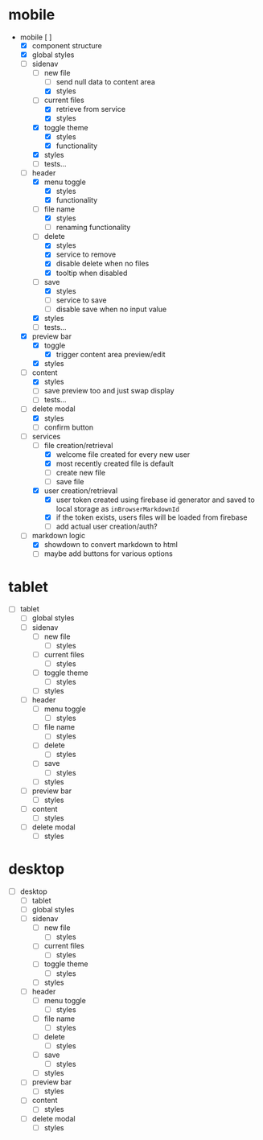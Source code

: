 # mobile

- mobile [ ]
  - [x] component structure
  - [x] global styles
  - [ ] sidenav
    - [ ] new file
      - [ ] send null data to content area
      - [x] styles
    - [ ] current files
      - [x] retrieve from service
      - [x] styles
    - [x] toggle theme
      - [x] styles
      - [x] functionality
    - [x] styles
    - [ ] tests...
  - [ ] header
    - [x] menu toggle
      - [x] styles
      - [x] functionality
    - [ ] file name
      - [x] styles
      - [ ] renaming functionality
    - [ ] delete
      - [x] styles
      - [x] service to remove
      - [x] disable delete when no files
      - [x] tooltip when disabled
    - [ ] save
      - [x] styles
      - [ ] service to save
      - [ ] disable save when no input value
    - [x] styles
    - [ ] tests...
  - [x] preview bar
    - [x] toggle
      - [x] trigger content area preview/edit
    - [x] styles
  - [ ] content
    - [x] styles
    - [ ] save preview too and just swap display
    - [ ] tests...
  - [ ] delete modal
    - [x] styles
    - [ ] confirm button
  - [ ] services
    - [ ] file creation/retrieval
      - [x] welcome file created for every new user
      - [x] most recently created file is default
      - [ ] create new file
      - [ ] save file
    - [x] user creation/retrieval
      - [x] user token created using firebase id generator and saved to local storage as `inBrowserMarkdownId`
      - [x] if the token exists, users files will be loaded from firebase
      - [ ] add actual user creation/auth?
  - [ ] markdown logic
    - [x] showdown to convert markdown to html
    - [ ] maybe add buttons for various options

# tablet

- [ ] tablet
  - [ ] global styles
  - [ ] sidenav
    - [ ] new file
      - [ ] styles
    - [ ] current files
      - [ ] styles
    - [ ] toggle theme
      - [ ] styles
    - [ ] styles
  - [ ] header
    - [ ] menu toggle
      - [ ] styles
    - [ ] file name
      - [ ] styles
    - [ ] delete
      - [ ] styles
    - [ ] save
      - [ ] styles
    - [ ] styles
  - [ ] preview bar
    - [ ] styles
  - [ ] content
    - [ ] styles
  - [ ] delete modal
    - [ ] styles

# desktop

- [ ] desktop
  - [ ] tablet
  - [ ] global styles
  - [ ] sidenav
    - [ ] new file
      - [ ] styles
    - [ ] current files
      - [ ] styles
    - [ ] toggle theme
      - [ ] styles
    - [ ] styles
  - [ ] header
    - [ ] menu toggle
      - [ ] styles
    - [ ] file name
      - [ ] styles
    - [ ] delete
      - [ ] styles
    - [ ] save
      - [ ] styles
    - [ ] styles
  - [ ] preview bar
    - [ ] styles
  - [ ] content
    - [ ] styles
  - [ ] delete modal
    - [ ] styles
